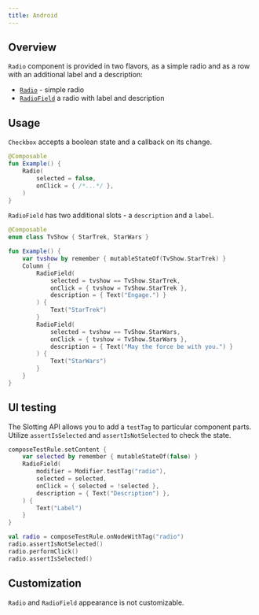 ```yaml
---
title: Android
---
```


## Overview

`Radio` component is provided in two flavors, as a simple radio and as a row with an additional label and a
description:

- [`Radio`](https://kiwicom.github.io/orbit-compose/ui/kiwi.orbit.compose.ui.controls/-radio.html) -  simple radio
- [`RadioField`](https://kiwicom.github.io/orbit-compose/ui/kiwi.orbit.compose.ui.controls/-radio-field.html) a radio with label and description

## Usage

`Checkbox` accepts a boolean state and a callback on its change.

```kotlin
@Composable
fun Example() {
    Radio(
        selected = false,
        onClick = { /*...*/ },
    )
}
```

`RadioField` has two additional slots - a `description` and a `label`.

```kotlin
@Composable
enum class TvShow { StarTrek, StarWars }

fun Example() {
    var tvshow by remember { mutableStateOf(TvShow.StarTrek) }
    Column {
        RadioField(
            selected = tvshow == TvShow.StarTrek,
            onClick = { tvshow = TvShow.StarTrek },
            description = { Text("Engage.") }
        ) {
            Text("StarTrek")
        }
        RadioField(
            selected = tvshow == TvShow.StarWars,
            onClick = { tvshow = TvShow.StarWars },
            description = { Text("May the force be with you.") }
        ) {
            Text("StarWars")
        }
    }
}
```

## UI testing

The Slotting API allows you to add a `testTag` to particular component parts. Utilize `assertIsSelected`
and `assertIsNotSelected` to check the state.

```kotlin
composeTestRule.setContent {
    var selected by remember { mutableStateOf(false) }
    RadioField(
        modifier = Modifier.testTag("radio"),
        selected = selected,
        onClick = { selected = !selected },
        description = { Text("Description") },
    ) {
        Text("Label")
    }
}

val radio = composeTestRule.onNodeWithTag("radio")
radio.assertIsNotSelected()
radio.performClick()
radio.assertIsSelected()
```

## Customization

`Radio` and `RadioField` appearance is not customizable.
